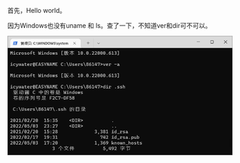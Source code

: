 首先，Hello world。

因为Windows也没有uname 和 ls。查了一下，不知道ver和dir可不可以。

![systeminfo.png](https://github.com/HITblds/Hello-World/blob/main/image/README/systeminfo.png)
